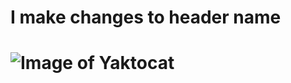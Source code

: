 # I make changes to header name
# ![Image of Yaktocat](https://octodex.github.com/images/yaktocat.png)
